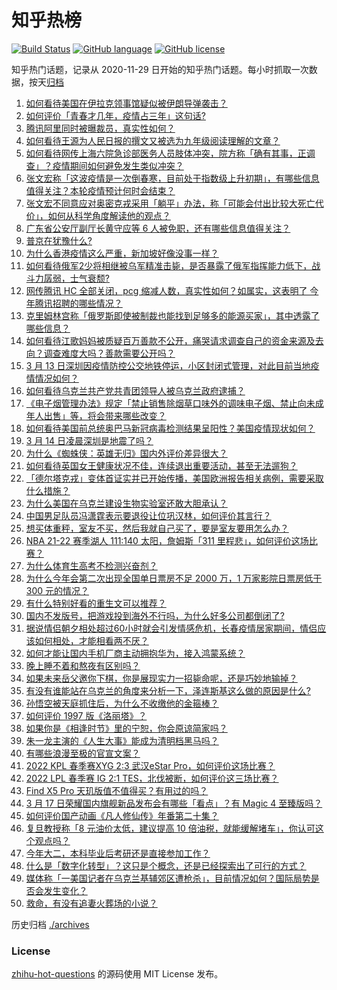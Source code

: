 # 知乎热榜
[![Build Status](https://github.com/ToWeLong/zhihu-hot-questions/workflows/CI/badge.svg)](https://github.com/ToWeLong/zhihu-hot-questions/actions)
[![GitHub language](https://img.shields.io/badge/language-golang-orange.svg)](https://golang.org/)
[![GitHub license](https://img.shields.io/github/license/ToWeLong/zhihu-hot-questions)](https://github.com/ToWeLong/zhihu-hot-questions/blob/main/LICENSE)

知乎热门话题，记录从 2020-11-29 日开始的知乎热门话题。每小时抓取一次数据，按天[归档](./archives)

<!-- BEGIN -->

1. [如何看待美国在伊拉克领事馆疑似被伊朗导弹袭击？](https://www.zhihu.com/question/521642119)
1. [如何评价「青春才几年，疫情占三年」这句话?](https://www.zhihu.com/question/521422260)
1. [腾讯阿里同时被曝裁员，真实性如何？](https://www.zhihu.com/question/521729036)
1. [如何看待王源为人民日报的撰文又被选为九年级阅读理解的文章？](https://www.zhihu.com/question/521453123)
1. [如何看待网传上海六院急诊部医务人员肢体冲突，院方称「确有其事，正调查」？疫情期间如何避免发生类似冲突？](https://www.zhihu.com/question/521711098)
1. [张文宏称「这波疫情是一次倒春寒，目前处于指数级上升初期」，有哪些信息值得关注？本轮疫情预计何时会结束？](https://www.zhihu.com/question/521802964)
1. [张文宏不同意应对奥密克戎采用「躺平」办法，称「可能会付出比较大死亡代价」，如何从科学角度解读他的观点？](https://www.zhihu.com/question/521476485)
1. [广东省公安厅副厅长黄守应等 6 人被免职，还有哪些信息值得关注？](https://www.zhihu.com/question/521654078)
1. [普京在犹豫什么?](https://www.zhihu.com/question/521494397)
1. [为什么香港疫情这么严重，新加坡好像没事一样？](https://www.zhihu.com/question/520452393)
1. [如何看待俄军2少将相继被乌军精准击毙，是否暴露了俄军指挥能力低下，战斗力孱弱，士气衰颓?](https://www.zhihu.com/question/521269043)
1. [网传腾讯 HC 全部关闭，pcg 缩减人数，真实性如何？如属实，这表明了 今年腾讯招聘的哪些情况？](https://www.zhihu.com/question/518032671)
1. [克里姆林宫称「俄罗斯即使被制裁也能找到足够多的能源买家」，其中透露了哪些信息？](https://www.zhihu.com/question/521230004)
1. [如何看待江歌妈妈被质疑百万善款不公开，痛哭请求调查自己的资金来源及去向？调查难度大吗？善款需要公开吗？](https://www.zhihu.com/question/521813130)
1. [3 月 13 日深圳因疫情防控公交地铁停运，小区封闭式管理，对此目前当地疫情情况如何？](https://www.zhihu.com/question/521719982)
1. [如何看待乌克兰共产党共青团领导人被乌克兰政府逮捕？](https://www.zhihu.com/question/520906123)
1. [《电子烟管理办法》规定「禁止销售除烟草口味外的调味电子烟、禁止向未成年人出售」等，将会带来哪些改变？](https://www.zhihu.com/question/521457562)
1. [如何看待美国前总统奥巴马新冠病毒检测结果呈阳性？美国疫情现状如何？](https://www.zhihu.com/question/521801200)
1. [3 月 14 日凌晨深圳是地震了吗？](https://www.zhihu.com/question/521796007)
1. [为什么《蜘蛛侠：英雄无归》国内外评价差异很大？](https://www.zhihu.com/question/521626018)
1. [如何看待英国女王健康状况不佳，连续退出重要活动，甚至无法遛狗？](https://www.zhihu.com/question/521719769)
1. [「德尔塔克戎」变体首证实并已开始传播，美国欧洲报告相关病例，需要采取什么措施？](https://www.zhihu.com/question/521811104)
1. [为什么美国在乌克兰建设生物实验室还敢大胆承认？](https://www.zhihu.com/question/520925375)
1. [中国男足队员冯潇霆表示要退役让位巩汉林，如何评价其言行？](https://www.zhihu.com/question/521803594)
1. [想买体重秤，室友不买，然后我就自己买了，要是室友要用怎么办？](https://www.zhihu.com/question/321616941)
1. [NBA 21-22 赛季湖人 111:140 太阳，詹姆斯「311 里程悲」，如何评价这场比赛？](https://www.zhihu.com/question/521804800)
1. [为什么体育生高考不检测兴奋剂？](https://www.zhihu.com/question/478204524)
1. [为什么今年会第二次出现全国单日票房不足 2000 万，1 万家影院日票房低于 300 元的情况？](https://www.zhihu.com/question/521472138)
1. [有什么特别好看的重生文可以推荐？](https://www.zhihu.com/question/379851760)
1. [国内不发版号，把游戏投到海外不行吗，为什么好多公司都倒闭了?](https://www.zhihu.com/question/521409087)
1. [据说情侣朝夕相处超过60小时就会引发情感危机，长春疫情居家期间，情侣应该如何相处，才能相看两不厌？](https://www.zhihu.com/question/521796473)
1. [如何才能让国内手机厂商主动拥抱华为，接入鸿蒙系统？](https://www.zhihu.com/question/519979844)
1. [晚上睡不着和熬夜有区别吗？](https://www.zhihu.com/question/321319806)
1. [如果未来岳父邀你下棋，你是展现实力一招毙命呢，还是巧妙地输掉？](https://www.zhihu.com/question/405841557)
1. [有没有谁能站在乌克兰的角度来分析一下，泽连斯基这么做的原因是什么?](https://www.zhihu.com/question/519001208)
1. [孙悟空被天庭抓住后，为什么不收缴他的金箍棒？](https://www.zhihu.com/question/516740230)
1. [如何评价 1997 版《洛丽塔》？](https://www.zhihu.com/question/52898958)
1. [如果你是《相逢时节》里的宁恕，你会原谅简家吗？](https://www.zhihu.com/question/519998007)
1. [朱一龙主演的《人生大事》能成为清明档黑马吗？](https://www.zhihu.com/question/521028890)
1. [有哪些浪漫至极的官宣文案？](https://www.zhihu.com/question/521577940)
1. [2022 KPL 春季赛XYG 2:3 武汉eStar Pro，如何评价这场比赛？](https://www.zhihu.com/question/521721240)
1. [2022 LPL 春季赛 IG 2:1 TES，北伐被断，如何评价这三场比赛？](https://www.zhihu.com/question/521721902)
1. [Find X5 Pro 天玑版值不值得买？有用过的吗？](https://www.zhihu.com/question/521815667)
1. [3 月 17 日荣耀国内旗舰新品发布会有哪些「看点」？有 Magic 4  至臻版吗？](https://www.zhihu.com/question/521709034)
1. [如何评价国产动画《凡人修仙传》年番第二十集？](https://www.zhihu.com/question/521637986)
1. [复旦教授称「8 元油价太低，建议提高 10 倍油税，就能缓解堵车」，你认可这个观点吗？](https://www.zhihu.com/question/521827569)
1. [今年大二，本科毕业后考研还是直接参加工作？](https://www.zhihu.com/question/521520581)
1. [什么是「数字化转型」？这只是个概念，还是已经探索出了可行的方式？](https://www.zhihu.com/question/521815080)
1. [媒体称「一美国记者在乌克兰基辅郊区遭枪杀」，目前情况如何？国际局势是否会发生变化？](https://www.zhihu.com/question/521740913)
1. [救命，有没有追妻火葬场的小说？](https://www.zhihu.com/question/513539667)

<!-- END -->

历史归档 [./archives](./archives)


### License
[zhihu-hot-questions](https://github.com/towelong/zhihu-hot-questions) 的源码使用 MIT License 发布。